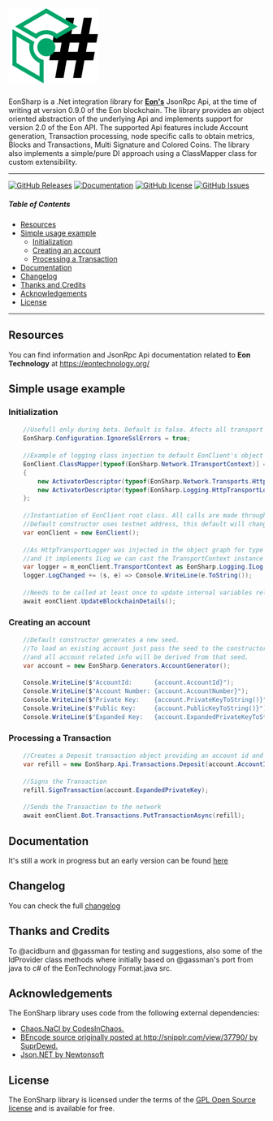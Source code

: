 ﻿# ![EonSharp](images/logo.png)

EonSharp is a .Net integration library for **[Eon's](https://github.com/EonTechnology)** JsonRpc Api, at the time of writing at version 0.9.0 of the Eon blockchain.
The library provides an object oriented abstraction of the underlying Api and implements support for version 2.0 of the Eon API.
The supported Api features include Account generation, Transaction processing, node specific calls to obtain metrics, Blocks and Transactions, Multi Signature and Colored Coins.
The library also implements a simple/pure DI approach using a ClassMapper class for custom extensibility.


---

[![GitHub Releases](https://img.shields.io/github/release/zof-r/eonsharp/all.svg)](https://github.com/zof-r/EonSharp/releases)
[![Documentation](https://img.shields.io/badge/docs-docfx-blue.svg)](http://zof-r.github.io/EonSharp)
[![GitHub license](https://img.shields.io/badge/license-GPL-blue.svg)](https://github.com/Zof-R/EonSharp/blob/master/LICENSE)
[![GitHub Issues](https://img.shields.io/github/issues/zof-r/EonSharp.svg)](http://github.com/zof-r/EonSharp/issues)

##### Table of Contents  
* [Resources](#resources)
* [Simple usage example](#simpleusage)  
  * [Initialization](#initialization)
  * [Creating an account](#creatingaccount)
  * [Processing a Transaction](#processingtransaction)
* [Documentation](#documentation)
* [Changelog](#changelog)
* [Thanks and Credits](#credits)
* [Acknowledgements](#ack)
* [License](#license)
---

<a name="resources"/>

## Resources

You can find information and JsonRpc Api documentation related to **Eon Technology** at https://eontechnology.org/

<a name="simpleusage"/>

## Simple usage example

<a name="initialization"/>

### Initialization

```csharp
    //Usefull only during beta. Default is false. Afects all transport contexts for now.
    EonSharp.Configuration.IgnoreSslErrors = true;
    
    //Example of logging class injection to default EonClient's object graph construction
    EonClient.ClassMapper[typeof(EonSharp.Network.ITransportContext)] = new ActivatorDescriptor[]
    {
        new ActivatorDescriptor(typeof(EonSharp.Network.Transports.HttpTransportClient)),
        new ActivatorDescriptor(typeof(EonSharp.Logging.HttpTransportLogger), new object[]{ "[HTTP TRANSPORT] " })
    };
    
    //Instantiation of EonClient root class. All calls are made through this class.
    //Default constructor uses testnet address, this default will change at mainnet launch.
    var eonClient = new EonClient();
    
    //As HttpTransportLogger was injected in the object graph for type ITransportContext
    //and it implements ILog we can cast the TransportContext instance to ILog
    var logger = m_eonClient.TransportContext as EonSharp.Logging.ILog;
    logger.LogChanged += (s, e) => Console.WriteLine(e.ToString());
    
    //Needs to be called at least once to update internal variables related to blockchain state.
    await eonClient.UpdateBlockchainDetails();
```
<a name="creatingaccount"/>

### Creating an account

```csharp
    //Default constructor generates a new seed.
    //To load an existing account just pass the seed to the constructor
    //and all account related info will be derived from that seed.
    var account = new EonSharp.Generators.AccountGenerator();

    Console.WriteLine($"AccountId:      {account.AccountId}");
    Console.WriteLine($"Account Number: {account.AccountNumber}");
    Console.WriteLine($"Private Key:    {account.PrivateKeyToString()}"); //Equals seed
    Console.WriteLine($"Public Key:     {account.PublicKeyToString()}"); 
    Console.WriteLine($"Expanded Key:   {account.ExpandedPrivateKeyToString()}"); //combined priv+pub keys
```
<a name="processingtransaction"/>

### Processing a Transaction

```csharp
    //Creates a Deposit transaction object providing an account id and amount in microeons
    var refill = new EonSharp.Api.Transactions.Deposit(account.AccountId, 10);

    //Signs the Transaction
    refill.SignTransaction(account.ExpandedPrivateKey);

    //Sends the Transaction to the network  
    await eonClient.Bot.Transactions.PutTransactionAsync(refill);
```
<a name="documentation"/>

## Documentation

It's still a work in progress but an early version can be found [here](http://Zof-R.github.io/EonSharp)

<a name="changelog"/>

## Changelog

You can check the full [changelog](CHANGELOG.md)


<a name="credits"/>

## Thanks and Credits

To @acidburn and @gassman for testing and suggestions, also some of the IdProvider class methods where initially based on @gassman's port from java to c# of the EonTechnology Format.java src.


<a name="ack"/>

## Acknowledgements

The EonSharp library uses code from the following external dependencies:

- [Chaos.NaCl by CodesInChaos.](https://github.com/CodesInChaos/Chaos.NaCl)
- [BEncode source originally posted at http://snipplr.com/view/37790/ by SuprDewd.](http://snipplr.com/view/37790/)
- [Json.NET by Newtonsoft](https://www.newtonsoft.com/json)


<a name="license"/>

## License

The EonSharp library is licensed under the terms of the [GPL Open Source license](LICENSE) and is available for free.

